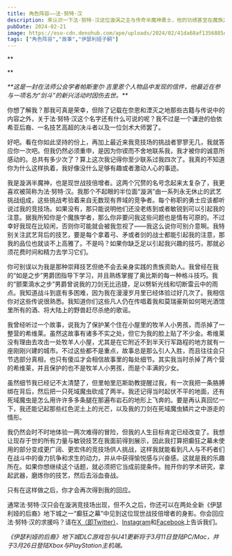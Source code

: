 ```yaml
---
title: 角色阵容——法·努特·汉
description: 来认识一下法·努特·汉这位漩涡之主与传奇半魔神勇士，他的功绩甚至在魔族之中也是无人不晓！
pubDate: 2024-02-21
image: https://eso-cdn.denohub.com/ape/uploads/2024/02/41da68af1356885d6c6e892e94a12c76.jpg
tags: ["角色阵容","故事","伊瑟利娅子嗣"]
---
```


**

**

_\*\*这是一封在法师公会学者帕斯奎尔·吉里恩个人物品中发现的信件，他最近在参与一项名为“剑斗”的新兴活动时因伤去世。\*\*_

你想了解我？那我可真是荣幸，但除了记载在奈恩和湮灭之地那些古籍与传说中的内容之外，关于法·努特·汉这个名字还有什么可说的呢？我不过是一个谦逊的伯依希亚后裔、一名技艺高超的决斗者以及一位剑术大师罢了。

好吧。看在你如此坚持的份上，再加上最近来我竞技场的挑战者寥寥无几，我就答应你一次吧。但我仍然必须重申，是因为你锲而不舍地联系我，我才被你的诚意所感动的。总共有多少次了？算上这次我记得你至少联系过我四次了。我真的不知道你为什么这样执着，我好像没什么足够有趣或者激动人心的事迹。

我是漩涡半魔神，也是现世战技倍增者。这两个冗赘的名号念起来太复杂了，我更喜欢被简称为法·努特·汉。我那个不起眼的半位面“漩涡”由一系列永无休止的武艺挑战组成，这些挑战考验着来自无数现有界域的竞争者。每个称职的勇士应该都听说过我的竞技场。如果没有，那只能说明他们还没老练到或者敏锐到可以引起我的注意。据我所知你是个魔族学者，那么你非要问我这些问题也是情有可原的。不过幸好我现在比较闲，否则你可能就会被我忽视了——我这么说你可别介意啊。我特别关注武艺背后的技艺，要是每个拿着弓、矛或者剑的战士都能引起我的注意，那我的品位也就谈不上高雅了。不是吗？如果你缺乏足以引起我兴趣的技巧，那就必须花费时间和精力去学习它们。

你可别误以为我是那种崇拜技艺但绝不会去亲身实践的贵族资助人。我曾经在我的“如是之步”男爵团指导下学习，并且熟练掌握了奥比斯的每一种格斗技巧。我的“颤栗滴水之步”男爵曾说我的刀剑无比迅捷，足以劈斩光线和切断雷云中的雨点。我知道战斗到底有多困难，因为我在漫漫岁月里已经体验过好几次了。我相信你对这些传说很熟悉。我知道你们这些凡人仍在传唱着我和莫瑞豪斯如何喝光酒馆里所有的酒、将大陆上的野兽赶尽杀绝的歌谣。

我曾经听过一个故事，说我为了保护某个住在小屋里的牧羊人小男孩，而杀掉了一整营的希维莱。虽然这故事有诸多不实之处，但它为我的脸上贴了不少金。希维莱没有理由去攻击一处牧羊人小屋，尤其是在它附近不到半天行军路程的地方就有一座刚刚兴建的城市。不过这些都不是重点，故事总是那么引人入胜，而且往往会只节选部分真相，也只有傻瓜才会相信故事里的每处细节。其实我当时杀掉了两个营的希维莱，并且保护的也不是牧羊人小男孩，而是个丰满的少女。

虽然细节我已经记不太清楚了，但里帕里厄斯助教提醒过我，有一次我把一条胳膊绑在背后，然后把一只死域魔虫砍成了两半。我还记得当时起伏不平的地面，还有死域魔虫是怎么用许许多多条腿在那遍布岩石的地形上飞奔的。要是再认真回忆一下，我还能记起那些红色泥土上的光芒，以及我的刀剑在死域魔虫鳞片之中游走的情形。

我仍然会时不时地体验一两次难得的冒险，但我的人生目标肯定已经改变了。我想让现存于世的所有力量与敏锐技艺在我面前得到展示，因此我打算把癫狂之幕未使用的部分变成更广阔、更宏伟的竞技场供人挑战，这样我就能看到凡人与不朽者们在战斗中的奋力抗争和求生的动力，并从中获得愉悦感与兴奋感。这就是我的乐趣所在。如果你想继续这个话题，就必须把它当成前提条件。抛开你的学术研究，拿起武器，磨炼你的技艺，然后去浴血奋战。

只有在这样做之后，你才会再次得到我的回应。

通常法·努特·汉只会在漩涡竞技场出现，但不久之后，你还可以在两处全新《伊瑟利娅的后裔》地下城之一“癫狂之幕”中见到这位现世战技倍增者的身影。你会回应法·努特·汉的求援吗？请在[X（即Twitter）](https://twitter.com/TESOnline)、[Instagram](https://www.instagram.com/elderscrollsonline/)和[Facebook](https://www.facebook.com/elderscrollsonline)上告诉我们。

_《伊瑟利娅的后裔》地下城DLC游戏包与U41更新将于3月11日登陆PC/Mac，并于3月26日登陆Xbox与PlayStation主机端。_
